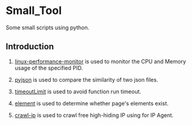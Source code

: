 # Small_Tool
Some small scripts using python.

## Introduction
1. [linux-performance-monitor](https://github.com/leeyoshinari/Small_Tool/tree/master/linux-performance-monitor) is used to monitor the CPU and Memory usage of the specified PID.

2. [pyjson](https://github.com/leeyoshinari/Small_Tool/tree/master/pyjson) is used to compare the similarity of two json files.

3. [timeoutLimit](https://github.com/leeyoshinari/Small_Tool/tree/master/timeoutLimit) is used to avoid function run timeout.

4. [element](https://github.com/leeyoshinari/Small_Tool/tree/master/element) is used to determine whether page's elements exist.

5. [crawl-ip](https://github.com/leeyoshinari/Small_Tool/tree/master/crawl-ip) is used to crawl free high-hiding IP using for IP Agent.
